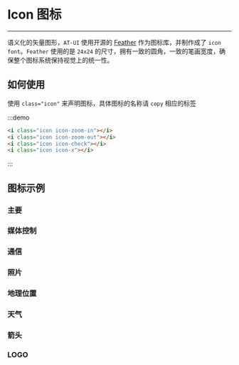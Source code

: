 # Icon 图标

----

语义化的矢量图形，`AT-UI` 使用开源的 [Feather](https://feathericons.com/) 作为图标库，并制作成了 `icon font`。`Feather` 使用的是 `24x24` 的尺寸，拥有一致的圆角，一致的笔画宽度，确保整个图标系统保持视觉上的统一性。

## 如何使用

使用 `class="icon"` 来声明图标，具体图标的名称请 `copy` 相应的标签

:::demo

```html
<i class="icon icon-zoom-in"></i>
<i class="icon icon-zoom-out"></i>
<i class="icon icon-check"></i>
<i class="icon icon-x"></i>
```

:::

## 图标示例

### 主要

<icon-list type="core"></icon-list>

### 媒体控制

<icon-list type="media"></icon-list>

### 通信

<icon-list type="communication"></icon-list>

### 照片

<icon-list type="photo"></icon-list>

### 地理位置

<icon-list type="location"></icon-list>

### 天气

<icon-list type="weather"></icon-list>

### 箭头

<icon-list type="arrows"></icon-list>

### LOGO

<icon-list type="logos"></icon-list>


<style lang="scss" scoped>
.icon {
  font-size: 20px;
  margin-right: 10px;
}
</style>
